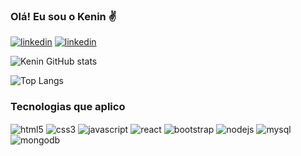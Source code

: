 ### Olá! Eu sou o Kenin ✌️
[![linkedin](https://img.shields.io/badge/LinkedIn-0077B5?style=for-the-badge&logo=linkedin&logoColor=white)](https://www.linkedin.com/in/kenin-ara%C3%BAjo-rodrigues/)
[![linkedin](https://img.shields.io/badge/Instagram-E4405F?style=for-the-badge&logo=instagram&logoColor=white)](https://www.instagram.com/kenizyx/)

![Kenin GitHub stats](https://github-readme-stats.vercel.app/api?username=KeninAraujo&show_icons=true&bg_color=30,0d1117,1f2937&title_color=ffffff&text_color=ffffff&icon_color=58a6ff&border_color=1f2937)


![Top Langs](https://github-readme-stats.vercel.app/api/top-langs/?username=KeninAraujo&layout=compact)

### Tecnologias que aplico

<div style="display: inline-block;">
    <img align="center" alt="html5" src="https://img.shields.io/badge/HTML5-E34F26?style=for-the-badge&logo=html5&logoColor=white" />
    <img align="center" alt="css3" src="https://img.shields.io/badge/CSS3-1572B6?style=for-the-badge&logo=css3&logoColor=white" />
    <img align="center" alt="javascript" src="https://img.shields.io/badge/JavaScript-F7DF1E?style=for-the-badge&logo=javascript&logoColor=black" />
    <img align="center" alt="react" src="https://img.shields.io/badge/React-20232A?style=for-the-badge&logo=react&logoColor=61DAFB" />
    <img align="center" alt="bootstrap" src="https://img.shields.io/badge/Bootstrap-563D7C?style=for-the-badge&logo=bootstrap&logoColor=white" />
    <img align="center" alt="nodejs" src="https://img.shields.io/badge/Node.js-43853D?style=for-the-badge&logo=node.js&logoColor=white" />
    <img align="center" alt="mysql" src="https://img.shields.io/badge/MySQL-00000F?style=for-the-badge&logo=mysql&logoColor=white" />
    <img align="center" alt="mongodb" src="https://img.shields.io/badge/MongoDB-4EA94B?style=for-the-badge&logo=mongodb&logoColor=white" />
</div>

